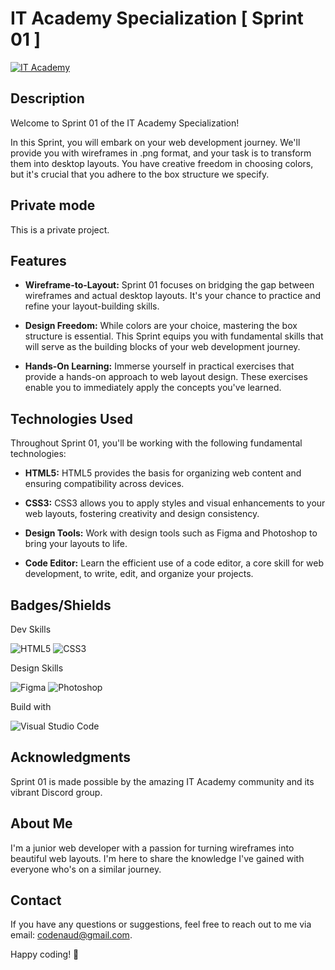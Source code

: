 # IT Academy Specialization [ Sprint 01 ]

[![IT Academy](assets/git-screenshot.png)](https://codenaud.github.io/sprint-01/)

## Description

Welcome to Sprint 01 of the IT Academy Specialization!

In this Sprint, you will embark on your web development journey. We'll provide you with wireframes in .png format, and your task is to transform them into desktop layouts. You have creative freedom in choosing colors, but it's crucial that you adhere to the box structure we specify.

## Private mode

This is a private project.

## Features

- **Wireframe-to-Layout:** Sprint 01 focuses on bridging the gap between wireframes and actual desktop layouts. It's your chance to practice and refine your layout-building skills.

- **Design Freedom:** While colors are your choice, mastering the box structure is essential. This Sprint equips you with fundamental skills that will serve as the building blocks of your web development journey.

- **Hands-On Learning:** Immerse yourself in practical exercises that provide a hands-on approach to web layout design. These exercises enable you to immediately apply the concepts you've learned.

## Technologies Used

Throughout Sprint 01, you'll be working with the following fundamental technologies:

- **HTML5:** HTML5 provides the basis for organizing web content and ensuring compatibility across devices.

- **CSS3:** CSS3 allows you to apply styles and visual enhancements to your web layouts, fostering creativity and design consistency.

- **Design Tools:** Work with design tools such as Figma and Photoshop to bring your layouts to life.

- **Code Editor:** Learn the efficient use of a code editor, a core skill for web development, to write, edit, and organize your projects.

## Badges/Shields

Dev Skills

![HTML5](https://img.shields.io/badge/HTML5-E34F26?style=for-the-badge&logo=html5&logoColor=white)
![CSS3](https://img.shields.io/badge/CSS3-1572B6?style=for-the-badge&logo=css3&logoColor=white)

Design Skills

![Figma](https://img.shields.io/badge/Figma-F24E1E?style=for-the-badge&logo=figma&logoColor=white)
![Photoshop](https://img.shields.io/badge/Adobe%20Photoshop-31A8FF?style=for-the-badge&logo=Adobe%20Photoshop&logoColor=black)

Build with

![Visual Studio Code](https://img.shields.io/badge/Visual_Studio_Code-0078D4?style=for-the-badge&logo=visual%20studio%20code&logoColor=white)

## Acknowledgments

Sprint 01 is made possible by the amazing IT Academy community and its vibrant Discord group.

## About Me

I'm a junior web developer with a passion for turning wireframes into beautiful web layouts. I'm here to share the knowledge I've gained with everyone who's on a similar journey.

## Contact

If you have any questions or suggestions, feel free to reach out to me via email: [codenaud@gmail.com](mailto:codenaud@gmail.com).

Happy coding! 🚀